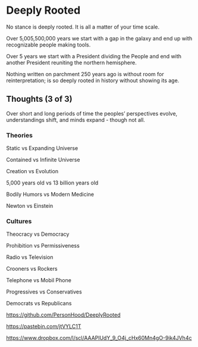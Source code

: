 # Deeply Rooted

No stance is deeply rooted. It is all a matter of your time scale.

Over 5,005,500,000 years we start with a gap in the galaxy and end up with recognizable people making tools.

Over 5 years we start with a President dividing the People and end with another President reuniting the northern hemisphere.

Nothing written on parchment 250 years ago is without room for reinterpretation; is so deeply rooted in history without showing its age.

## Thoughts (3 of 3)

Over short and long periods of time the peoples’ perspectives evolve, understandings shift, and minds expand - though not all.

### Theories

Static vs Expanding Universe

Contained vs Infinite Universe

Creation vs Evolution

5,000 years old vs 13 billion years old

Bodily Humors vs Modern Medicine

Newton vs Einstein

### Cultures

Theocracy vs Democracy

Prohibition vs Permissiveness

Radio vs Television

Crooners vs Rockers

Telephone vs Mobil Phone

Progressives vs Conservatives

Democrats vs Republicans





https://github.com/PersonHood/DeeplyRooted

https://pastebin.com/jtVYLC1T

https://www.dropbox.com/l/scl/AAAPlUdY_9_O4j_cHx60Mn4gO-9ik4JVh4c

